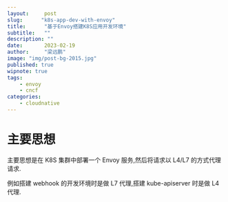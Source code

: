 ```yaml
---
layout:     post 
slug:      "k8s-app-dev-with-envoy"
title:      "基于Envoy搭建K8S应用开发环境"
subtitle:   ""
description: ""
date:       2023-02-19
author:     "梁远鹏"
image: "img/post-bg-2015.jpg"
published: true
wipnote: true
tags:
    - envoy 
    - cncf
categories: 
    - cloudnative
---
```


# 主要思想

主要思想是在 K8S 集群中部署一个 Envoy 服务,然后将请求以 L4/L7 的方式代理请求.

例如搭建 webhook 的开发环境时是做 L7 代理,搭建 kube-apiserver 时是做 L4 代理.
